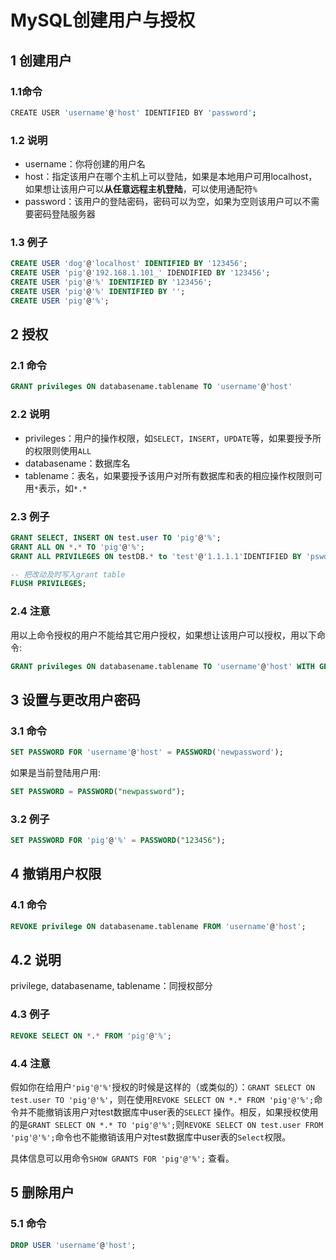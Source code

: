 # MySQL创建用户与授权

## 1 创建用户

### 1.1命令

```bash
CREATE USER 'username'@'host' IDENTIFIED BY 'password'; 
```

### 1.2 说明

- username：你将创建的用户名
- host：指定该用户在哪个主机上可以登陆，如果是本地用户可用localhost，如果想让该用户可以**从任意远程主机登陆**，可以使用通配符`%`
- password：该用户的登陆密码，密码可以为空，如果为空则该用户可以不需要密码登陆服务器

### 1.3 例子

```sql
CREATE USER 'dog'@'localhost' IDENTIFIED BY '123456';
CREATE USER 'pig'@'192.168.1.101_' IDENDIFIED BY '123456';
CREATE USER 'pig'@'%' IDENTIFIED BY '123456';
CREATE USER 'pig'@'%' IDENTIFIED BY '';
CREATE USER 'pig'@'%'; 
```

## 2 授权

### 2.1 命令

```sql
GRANT privileges ON databasename.tablename TO 'username'@'host' 
```

### 2.2 说明

- privileges：用户的操作权限，如`SELECT`，`INSERT`，`UPDATE`等，如果要授予所的权限则使用`ALL`
- databasename：数据库名
- tablename：表名，如果要授予该用户对所有数据库和表的相应操作权限则可用`*`表示，如`*.*`

### 2.3 例子

```sql
GRANT SELECT, INSERT ON test.user TO 'pig'@'%';
GRANT ALL ON *.* TO 'pig'@'%'; 
GRANT ALL PRIVILEGES ON testDB.* to 'test'@'1.1.1.1'IDENTIFIED BY 'pswd';

-- 把改动及时写入grant table
FLUSH PRIVILEGES;
```

### 2.4 注意

用以上命令授权的用户不能给其它用户授权，如果想让该用户可以授权，用以下命令:

```sql
GRANT privileges ON databasename.tablename TO 'username'@'host' WITH GRANT OPTION; 
```

## 3 设置与更改用户密码

### 3.1 命令

```sql
SET PASSWORD FOR 'username'@'host' = PASSWORD('newpassword'); 
```

如果是当前登陆用户用:

```sql
SET PASSWORD = PASSWORD("newpassword"); 
```

### 3.2 例子

```sql
SET PASSWORD FOR 'pig'@'%' = PASSWORD("123456"); 
```

## 4 撤销用户权限

### 4.1 命令

```sql
REVOKE privilege ON databasename.tablename FROM 'username'@'host'; 
```

## 4.2 说明

privilege, databasename, tablename：同授权部分

### 4.3 例子

```sql
REVOKE SELECT ON *.* FROM 'pig'@'%'; 
```

### 4.4 注意

假如你在给用户`'pig'@'%'`授权的时候是这样的（或类似的）：`GRANT SELECT ON test.user TO 'pig'@'%'`，则在使用`REVOKE SELECT ON *.* FROM 'pig'@'%';`命令并不能撤销该用户对test数据库中user表的`SELECT` 操作。相反，如果授权使用的是`GRANT SELECT ON *.* TO 'pig'@'%';`则`REVOKE SELECT ON test.user FROM 'pig'@'%';`命令也不能撤销该用户对test数据库中user表的`Select`权限。

具体信息可以用命令`SHOW GRANTS FOR 'pig'@'%';` 查看。

## 5 删除用户

### 5.1 命令

```sql
DROP USER 'username'@'host'; 
```
